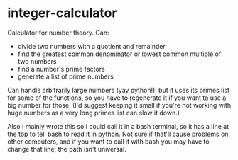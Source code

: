 # integer-calculator
Calculator for number theory. Can:
- divide two numbers with a quotient and remainder
- find the greatest common denominator or lowest common multiple of two numbers
- find a number's prime factors
- generate a list of prime numbers

Can handle arbitrarily large numbers (yay python!), but it uses its primes list for some of the 
functions, so you have to regenerate it if you want to use a big number for those. (I'd suggest
keeping it small if you're not working with huge numbers as a very long primes list can slow it
down.)

Also I mainly wrote this so I could call it in a bash terminal, so it has a line at the top to 
tell bash to read it in python. Not sure if that'll cause problems on other computers, and if 
you want to call it with bash you may have to change that line; the path isn't universal.
